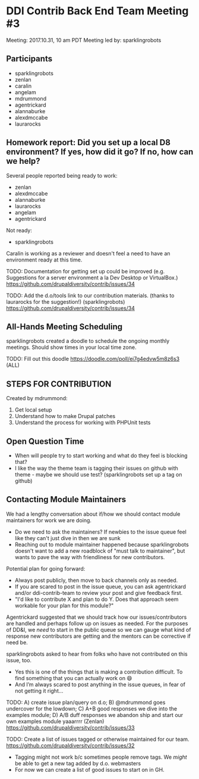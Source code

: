 # DDI Contrib Back End Team Meeting #3
Meeting: 2017.10.31, 10 am PDT
Meeting led by: sparklingrobots 

## Participants 
* sparklingrobots  
* zenlan  
* caralin  
* angelam  
* mdrummond  
* agentrickard  
* alannaburke
* alexdmccabe  
* laurarocks  

## Homework report: Did you set up a local D8 environment? If yes, how did it go? If no, how can we help?

Several people reported being ready to work: 
* zenlan
* alexdmccabe
* alannaburke
* laurarocks
* angelam
* agentrickard

Not ready: 
* sparklingrobots 

Caralin is working as a reviewer and doesn't feel a need to have an environment ready at this time. 

TODO: Documentation for getting set up could be improved (e.g. Suggestions for a server environment a la Dev Desktop or VirtualBox.) https://github.com/drupaldiversity/contrib/issues/34

TODO: Add the d.o/tools link to our contribution materials. (thanks to laurarocks for the suggestion!) (sparklingrobots) https://github.com/drupaldiversity/contrib/issues/34

## All-Hands Meeting Scheduling

sparklingrobots created a doodle to schedule the ongoing monthly meetings. Should show times in your local time zone. 

TODO: Fill out this doodle https://doodle.com/poll/ei7g4edvw5m8z6s3 (ALL)

## STEPS FOR CONTRIBUTION

Created by mdrummond: 
1) Get local setup
2) Understand how to make Drupal patches
3) Understand the process for working with PHPUnit tests

## Open Question Time

* When will people try to start working and what do they feel is blocking that?
* I like the way the theme team is tagging their issues on github with theme - maybe we should use test? (sparklingrobots set up a tag on github)

## Contacting Module Maintainers

We had a lengthy conversation about if/how we should contact module maintainers for work we are doing. 

* Do we need to ask the maintainers? If newbies to the issue queue feel like they can't just dive in then we are sunk
* Reaching out to module maintainer happened because sparklingrobots doesn't want to add a new roadblock of "must talk to maintainer", but wants to pave the way with friendliness for new contributors.

Potential plan for going forward: 
* Always post publicly, then move to back channels only as needed. 
* If you are scared to post in the issue queue, you can ask agentrickard and/or ddi-contrib-team to review your post and give feedback first. 
* "I'd like to contribute X and plan to do Y. Does that approach seem workable for your plan for this module?"

Agentrickard suggested that we should track how our issues/contributors are handled and perhaps follow up on issues as needed. For the purposes of DD&I, we _need_ to start in the public queue so we can gauge what kind of response new contributors are getting and the mentors can be corrective if need be. 

sparklingrobots asked to hear from folks who have not contributed on this issue, too. 
* Yes this is one of the things that is making a contribution difficult. To find something that you can actually work on :smile:
* And I’m always scared to post anything in the issue queues, in fear of not getting it right…

TODO: A) create issue plan/query on d.o; B) @mdrummond goes undercover for the lowdown; C) A+B good responses we dive into the examples module; D)  A/B duff responses we abandon ship and start our own examples module yaaarrrr (Zenlan) https://github.com/drupaldiversity/contrib/issues/33

TODO: Create a list of issues tagged or otherwise maintained for our team. https://github.com/drupaldiversity/contrib/issues/32
  * Tagging might not work b/c sometimes people remove tags. We _might_ be able to get a new tag added by d.o. webmasters   
  * For now we can create a list of good issues to start on in GH. 
